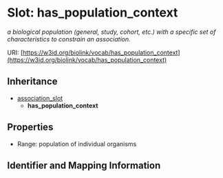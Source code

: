 # Slot: has_population_context
_a biological population (general, study, cohort, etc.) with a specific set of characteristics to constrain an association._


URI: [https://w3id.org/biolink/vocab/has_population_context](https://w3id.org/biolink/vocab/has_population_context)




## Inheritance

* [association_slot](association_slot.md)
    * **has_population_context**



## Properties

 * Range: population of individual organisms



## Identifier and Mapping Information





